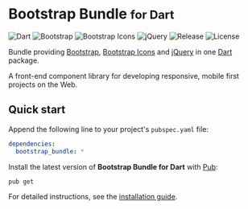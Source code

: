 # Bootstrap Bundle <small>for Dart</small>
![Dart](https://badgen.net/badge/dart/%3E%3D2.8/green) ![Bootstrap](https://badgen.net/badge/bootstrap/4.5.0/yellow) ![Bootstrap Icons](https://badgen.net/badge/bs-icons/1.0.0-alpha3/yellow) ![jQuery](https://badgen.net/badge/jquery/3.5.1/yellow) ![Release](https://img.shields.io/pub/v/bootstrap_bundle.svg) ![License](https://badgen.net/badge/license/MIT/blue)

Bundle providing [Bootstrap](https://getbootstrap.com), [Bootstrap Icons](https://icons.getbootstrap.com) and [jQuery](https://jquery.com) in one [Dart](https://dart.dev) package.

A front-end component library for developing responsive, mobile first projects on the Web.

## Quick start
Append the following line to your project's `pubspec.yaml` file:

```yaml
dependencies:
  bootstrap_bundle: *
```

Install the latest version of **Bootstrap Bundle for Dart** with [Pub](https://dart.dev/tools/pub):

```shell
pub get
```

For detailed instructions, see the [installation guide](installation.md).
